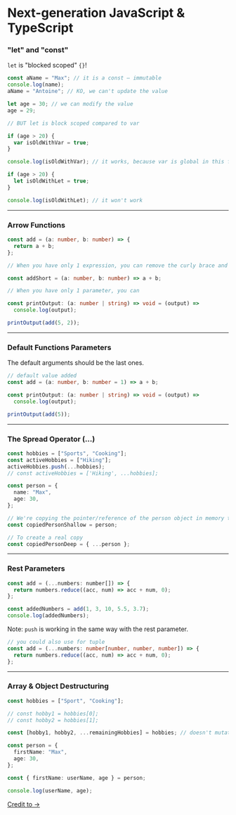 # Next-generation JavaScript & TypeScript

### "let" and "const"

`let` is "blocked scoped" `{}`!

```ts
const aName = "Max"; // it is a const – immutable
console.log(name);
aName = "Antoine"; // KO, we can't update the value

let age = 30; // we can modify the value
age = 29;

// BUT let is block scoped compared to var

if (age > 20) {
  var isOldWithVar = true;
}

console.log(isOldWithVar); // it works, because var is global in this file

if (age > 20) {
  let isOldWithLet = true;
}

console.log(isOldWithLet); // it won't work
```

---

### Arrow Functions

```ts
const add = (a: number, b: number) => {
  return a + b;
};

// When you have only 1 expression, you can remove the curly brace and the return statement

const addShort = (a: number, b: number) => a + b;

// When you have only 1 parameter, you can

const printOutput: (a: number | string) => void = (output) =>
  console.log(output);

printOutput(add(5, 2));
```

---

### Default Functions Parameters

The default arguments should be the last ones.

```ts
// default value added
const add = (a: number, b: number = 1) => a + b;

const printOutput: (a: number | string) => void = (output) =>
  console.log(output);

printOutput(add(5));
```

---

### The Spread Operator (...)

```ts
const hobbies = ["Sports", "Cooking"];
const activeHobbies = ["Hiking"];
activeHobbies.push(...hobbies);
// const activeHobbies = ['Hiking', ...hobbies];

const person = {
  name: "Max",
  age: 30,
};

// We're copying the pointer/reference of the person object in memory to this copiedPerson constant
const copiedPersonShallow = person;

// To create a real copy
const copiedPersonDeep = { ...person };
```

---

### Rest Parameters

```js
const add = (...numbers: number[]) => {
  return numbers.reduce((acc, num) => acc + num, 0);
};

const addedNumbers = add(1, 3, 10, 5.5, 3.7);
console.log(addedNumbers);
```

Note: `push` is working in the same way with the rest parameter.

```ts
// you could also use for tuple
const add = (...numbers: number[number, number, number]) => {
  return numbers.reduce((acc, num) => acc + num, 0);
};
```

---

### Array & Object Destructuring

```ts
const hobbies = ["Sport", "Cooking"];

// const hobby1 = hobbies[0];
// const hobby2 = hobbies[1];

const [hobby1, hobby2, ...remainingHobbies] = hobbies; // doesn't mutate your original array

const person = {
  firstName: "Max",
  age: 30,
};

const { firstName: userName, age } = person;

console.log(userName, age);
```

[Credit to →](https://github.com/themaximehardy)
